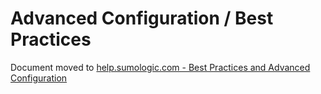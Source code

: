 # Advanced Configuration / Best Practices

Document moved to
[help.sumologic.com - Best Practices and Advanced Configuration](https://help.sumologic.com/docs/send-data/kubernetes/best-practices/)
